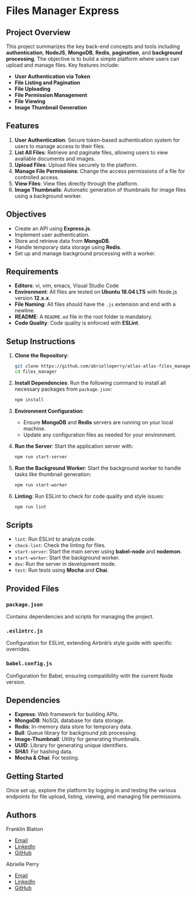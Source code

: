 
# Files Manager Express


## Project Overview

This project summarizes the key back-end concepts and tools including **authentication**, **NodeJS**, **MongoDB**, **Redis**, **pagination**, and **background processing**. The objective is to build a simple platform where users can upload and manage files. Key features include:

- **User Authentication via Token**
- **File Listing and Pagination**
- **File Uploading**
- **File Permission Management**
- **File Viewing**
- **Image Thumbnail Generation**

## Features

1. **User Authentication**: Secure token-based authentication system for users to manage access to their files.
2. **List All Files**: Retrieve and paginate files, allowing users to view available documents and images.
3. **Upload Files**: Upload files securely to the platform.
4. **Manage File Permissions**: Change the access permissions of a file for controlled access.
5. **View Files**: View files directly through the platform.
6. **Image Thumbnails**: Automatic generation of thumbnails for image files using a background worker.

##  Objectives



- Create an API using **Express.js**.
- Implement user authentication.
- Store and retrieve data from **MongoDB**.
- Handle temporary data storage using **Redis**.
- Set up and manage background processing with a worker.

## Requirements

- **Editors**: vi, vim, emacs, Visual Studio Code
- **Environment**: All files are tested on **Ubuntu 18.04 LTS** with Node.js version **12.x.x**.
- **File Naming**: All files should have the `.js` extension and end with a newline.
- **README**: A `README.md` file in the root folder is mandatory.
- **Code Quality**: Code quality is enforced with **ESLint**.

## Setup Instructions

1. **Clone the Repository**:
   ```bash
   git clone https://github.com/abrielleperry/atlas-atlas-files_manager.git
   cd files_manager
   ```

2. **Install Dependencies**:
   Run the following command to install all necessary packages from `package.json`:
   ```bash
   npm install
   ```

3. **Environment Configuration**:
   - Ensure **MongoDB** and **Redis** servers are running on your local machine.
   - Update any configuration files as needed for your environment.

4. **Run the Server**:
   Start the application server with:
   ```bash
   npm run start-server
   ```

5. **Run the Background Worker**:
   Start the background worker to handle tasks like thumbnail generation:
   ```bash
   npm run start-worker
   ```

6. **Linting**:
   Run ESLint to check for code quality and style issues:
   ```bash
   npm run lint
   ```

## Scripts

- `lint`: Run ESLint to analyze code.
- `check-lint`: Check the linting for files.
- `start-server`: Start the main server using **babel-node** and **nodemon**.
- `start-worker`: Start the background worker.
- `dev`: Run the server in development mode.
- `test`: Run tests using **Mocha** and **Chai**.

## Provided Files

### `package.json`

Contains dependencies and scripts for managing the project.

### `.eslintrc.js`

Configuration for ESLint, extending Airbnb’s style guide with specific overrides.

### `babel.config.js`

Configuration for Babel, ensuring compatibility with the current Node version.

## Dependencies

- **Express**: Web framework for building APIs.
- **MongoDB**: NoSQL database for data storage.
- **Redis**: In-memory data store for temporary data.
- **Bull**: Queue library for background job processing.
- **Image-Thumbnail**: Utility for generating thumbnails.
- **UUID**: Library for generating unique identifiers.
- **SHA1**: For hashing data.
- **Mocha & Chai**: For testing.

## Getting Started

Once set up, explore the platform by logging in and testing the various endpoints for file upload, listing, viewing, and managing file permissions.


## Authors
 Franklin Blation
  - <a href="mailto:Frankblation@gmail.com">Email</a>
 - [LinkedIn](www.linkedin.com/in/frankblation)
  - [GitHub](https://github.com/Frankblation)
 
 Abrielle Perry

 - <a href="mailto:abrielleperry22@icloud.com">Email</a>
 - [LinkedIn](www.linkedin.com/in/abriellerperry)
  - [GitHub](https://github.com/abrielleperry)
